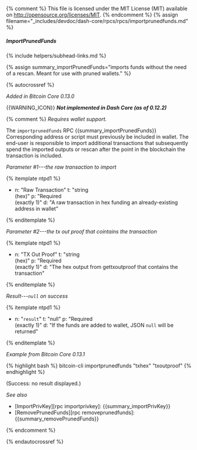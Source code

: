 {% comment %}
This file is licensed under the MIT License (MIT) available on
http://opensource.org/licenses/MIT.
{% endcomment %}
{% assign filename="_includes/devdoc/dash-core/rpcs/rpcs/importprunedfunds.md" %}

##### ImportPrunedFunds
{% include helpers/subhead-links.md %}

{% assign summary_importPrunedFunds="imports funds without the need of a rescan. Meant for use with pruned wallets." %}

{% autocrossref %}

*Added in Bitcoin Core 0.13.0*

{{WARNING_ICON}} **_Not implemented in Dash Core (as of 0.12.2)_**

{% comment %}
*Requires wallet support.*

The `importprunedfunds` RPC {{summary_importPrunedFunds}} Corresponding address or script must previously be included in wallet.
The end-user is responsible to import additional transactions that subsequently spend the imported
outputs or rescan after the point in the blockchain the transaction is included.

*Parameter #1---the raw transaction to import*

{% itemplate ntpd1 %}
- n: "Raw Transaction"
  t: "string<br>(hex)"
  p: "Required<br>(exactly 1)"
  d: "A raw transaction in hex funding an already-existing address in wallet"

{% enditemplate %}

*Parameter #2---the tx out proof that cointains the transaction*

{% itemplate ntpd1 %}
- n: "TX Out Proof"
  t: "string<br>(hex)"
  p: "Required<br>(exactly 1)"
  d: "The hex output from gettxoutproof that contains the transaction"

{% enditemplate %}

*Result---`null` on success*

{% itemplate ntpd1 %}
- n: "`result`"
  t: "null"
  p: "Required<br>(exactly 1)"
  d: "If the funds are added to wallet, JSON `null` will be returned"

{% enditemplate %}

*Example from Bitcoin Core 0.13.1*

{% highlight bash %}
bitcoin-cli importprunedfunds "txhex" "txoutproof"
{% endhighlight %}

(Success: no result displayed.)

*See also*

* [ImportPrivKey][rpc importprivkey]: {{summary_importPrivKey}}
* [RemovePrunedFunds][rpc removeprunedfunds]: {{summary_removePrunedFunds}}

{% endcomment %}

{% endautocrossref %}
